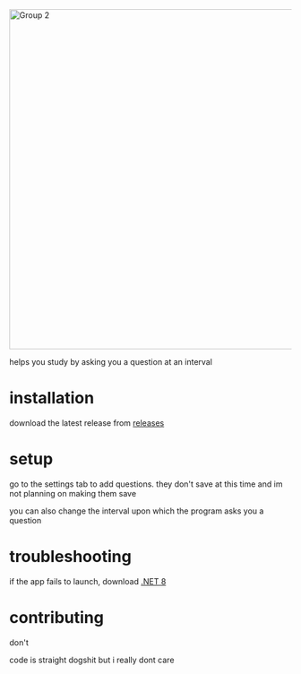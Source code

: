 <img width="1080" height="607" alt="Group 2" src="https://github.com/user-attachments/assets/39fd573d-ad02-4b56-a7f8-3b17cfd1b72b" />

helps you study by asking you a question at an interval

# installation
download the latest release from [releases](https://github.com/xenon-pl/query/releases)

# setup
go to the settings tab to add questions. they don't save at this time and im not planning on making them save

you can also change the interval upon which the program asks you a question

# troubleshooting
if the app fails to launch, download [.NET 8](https://dotnet.microsoft.com/en-us/download/dotnet/thank-you/runtime-8.0.18-windows-x64-installer)

# contributing

don't

code is straight dogshit but i really dont care
